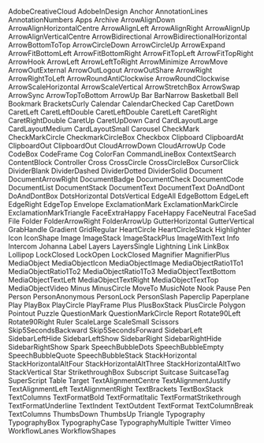 AdobeCreativeCloud
AdobeInDesign
Anchor
AnnotationLines
AnnotationNumbers
Apps
Archive
ArrowAlignDown
ArrowAlignHorizontalCentre
ArrowAlignLeft
ArrowAlignRight
ArrowAlignUp
ArrowAlignVerticalCentre
ArrowBidirectional
ArrowBidirectionalHorizontal
ArrowBottomToTop
ArrowCircleDown
ArrowCircleUp
ArrowExpand
ArrowFitBottomLeft
ArrowFitBottomRight
ArrowFitTopLeft
ArrowFitTopRight
ArrowHook
ArrowLeft
ArrowLeftToRight
ArrowMinimize
ArrowMove
ArrowOutExternal
ArrowOutLogout
ArrowOutShare
ArrowRight
ArrowRightToLeft
ArrowRoundAntiClockwise
ArrowRoundClockwise
ArrowScaleHorizontal
ArrowScaleVertical
ArrowStretchBox
ArrowSwap
ArrowSync
ArrowTopToBottom
ArrowUp
Bar
BarNarrow
Basketball
Bell
Bookmark
BracketsCurly
Calendar
CalendarChecked
Cap
CaretDown
CaretLeft
CaretLeftDouble
CaretLeftDouble
CaretLeft
CaretRight
CaretRightDouble
CaretUp
CaretUpDown
Card
CardLayoutLarge
CardLayoutMedium
CardLayoutSmall
Carousel
CheckMark
CheckMarkCircle
CheckmarkCircleBox
Checkbox
Clipboard
ClipboardAt
ClipboardOut
ClipboardOut
CloudArrowDown
CloudArrowUp
Code
CodeBox
CodeFrame
Cog
ColorFan
CommandLineBox
ContextSearch
ContentBlock
Controller
Cross
CrossCircle
CrossCircleBox
CursorClick
DividerBlank
DividerDashed
DividerDotted
DividerSolid
Document
DocumentArrowRight
DocumentBadge
DocumentCheck
DocumentCode
DocumentList
DocumentStack
DocumentText
DocumentText
DoAndDont
DoAndDontBox
DotsHorizontal
DotsVertical
EdgeAll
EdgeBottom
EdgeLeft
EdgeRight
EdgeTop
Envelope
ExclamationMark
ExclamationMarkCircle
ExclamationMarkTriangle
FaceExtraHappy
FaceHappy
FaceNeutral
FaceSad
File
Folder
FolderArrowRight
FolderArrowUp
GutterHorizontal
GutterVertical
GrabHandle
Gradient
GridRegular
HeartCircle
HeartCircleStack
Highlighter
Icon
IconShape
Image
ImageStack
ImageStackPlus
ImageWithText
Info
Intercom
Johanna
Label
Layers
LayersSingle
Lightning
Link
LinkBox
Lollipop
LockClosed
LockOpen
LockClosed
Magnifier
MagnifierPlus
MediaObject
MediaObjectIcon
MediaObjectImage
MediaObjectRatio1To1
MediaObjectRatio1To2
MediaObjectRatio1To3
MediaObjectTextBottom
MediaObjectTextLeft
MediaObjectTextRight
MediaObjectTextTop
MediaObjectVideo
Minus
MinusCircle
MoveTo
MusicNote
Nook
Pause
Pen
Person
PersonAnonymous
PersonLock
PersonSlash
Paperclip
Paperplane
Play
PlayBox
PlayCircle
PlayFrame
Plus
PlusBoxStack
PlusCircle
Polygon
Pointout
Puzzle
QuestionMark
QuestionMarkCircle
Report
Rotate90Left
Rotate90Right
Ruler
ScaleLarge
ScaleSmall
Scissors
Skip5SecondsBackward
Skip5SecondsForward
SidebarLeft
SidebarLeftHide
SidebarLeftShow
SidebarRight
SidebarRightHide
SidebarRightShow
Spark
SpeechBubbleDots
SpeechBubbleEmpty
SpeechBubbleQuote
SpeechBubbleStack
StackHorizontal
StackHorizontalAltFour
StackHorizontalAltThree
StackHorizontalAltTwo
StackVertical
Star
StrikethroughBox
Subscript
Suitcase
SuitcaseTag
SuperScript
Table
Target
TextAlignmentCentre
TextAlignmentJustify
TextAlignmentLeft
TextAlignmentRight
TextBrackets
TextBoxStack
TextColumns
TextFormatBold
TextFormatItalic
TextFormatStrikethrough
TextFormatUnderline
TextIndent
TextOutdent
TextFormat
TextColumnBreak
TextColumns
ThumbsDown
ThumbsUp
Triangle
Typography
TypographyBox
TypographyCase
TypographyMultiple
Twitter
Vimeo
WorkflowLanes
WorkflowShapes
